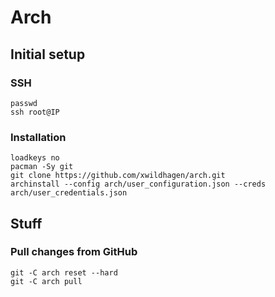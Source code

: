 # Arch

## Initial setup

### SSH

```
passwd
ssh root@IP
```

### Installation

```
loadkeys no
pacman -Sy git
git clone https://github.com/xwildhagen/arch.git
archinstall --config arch/user_configuration.json --creds arch/user_credentials.json
```

## Stuff

### Pull changes from GitHub

```
git -C arch reset --hard
git -C arch pull
```
